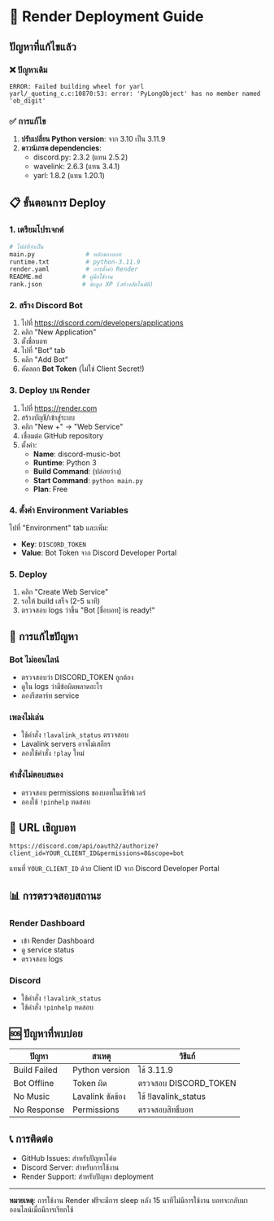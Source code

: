 # 🚀 Render Deployment Guide

## ปัญหาที่แก้ไขแล้ว

### ❌ ปัญหาเดิม
```
ERROR: Failed building wheel for yarl
yarl/_quoting_c.c:10870:53: error: 'PyLongObject' has no member named 'ob_digit'
```

### ✅ การแก้ไข
1. **ปรับเปลี่ยน Python version**: จาก 3.10 เป็น 3.11.9
2. **ดาวน์เกรด dependencies**:
   - discord.py: 2.3.2 (แทน 2.5.2)
   - wavelink: 2.6.3 (แทน 3.4.1)
   - yarl: 1.8.2 (แทน 1.20.1)

## 📋 ขั้นตอนการ Deploy

### 1. เตรียมโปรเจกต์
```bash
# ไฟล์ที่จำเป็น
main.py              # หลักของบอท
runtime.txt          # python-3.11.9
render.yaml          # การตั้งค่า Render
README.md           # คู่มือใช้งาน
rank.json           # ข้อมูล XP (สร้างอัตโนมัติ)
```

### 2. สร้าง Discord Bot
1. ไปที่ https://discord.com/developers/applications
2. คลิก "New Application"
3. ตั้งชื่อบอท
4. ไปที่ "Bot" tab
5. คลิก "Add Bot"
6. คัดลอก **Bot Token** (ไม่ใช่ Client Secret!)

### 3. Deploy บน Render
1. ไปที่ https://render.com
2. สร้างบัญชี/เข้าสู่ระบบ
3. คลิก "New +" → "Web Service"
4. เชื่อมต่อ GitHub repository
5. ตั้งค่า:
   - **Name**: discord-music-bot
   - **Runtime**: Python 3
   - **Build Command**: (ปล่อยว่าง)
   - **Start Command**: `python main.py`
   - **Plan**: Free

### 4. ตั้งค่า Environment Variables
ไปที่ "Environment" tab และเพิ่ม:
- **Key**: `DISCORD_TOKEN`
- **Value**: Bot Token จาก Discord Developer Portal

### 5. Deploy
1. คลิก "Create Web Service"
2. รอให้ build เสร็จ (2-5 นาที)
3. ตรวจสอบ logs ว่าขึ้น "Bot [ชื่อบอท] is ready!"

## 🔧 การแก้ไขปัญหา

### Bot ไม่ออนไลน์
- ตรวจสอบว่า DISCORD_TOKEN ถูกต้อง
- ดูใน logs ว่ามีข้อผิดพลาดอะไร
- ลองรีสตาร์ท service

### เพลงไม่เล่น
- ใช้คำสั่ง `!lavalink_status` ตรวจสอบ
- Lavalink servers อาจไม่เสถียร
- ลองใช้คำสั่ง `!play` ใหม่

### คำสั่งไม่ตอบสนอง
- ตรวจสอบ permissions ของบอทในเซิร์ฟเวอร์
- ลองใช้ `!pinhelp` ทดสอบ

## 🎯 URL เชิญบอท

```
https://discord.com/api/oauth2/authorize?client_id=YOUR_CLIENT_ID&permissions=8&scope=bot
```

แทนที่ `YOUR_CLIENT_ID` ด้วย Client ID จาก Discord Developer Portal

## 📊 การตรวจสอบสถานะ

### Render Dashboard
- เข้า Render Dashboard
- ดู service status
- ตรวจสอบ logs

### Discord
- ใช้คำสั่ง `!lavalink_status`
- ใช้คำสั่ง `!pinhelp` ทดสอบ

## 🆘 ปัญหาที่พบบ่อย

| ปัญหา | สาเหตุ | วิธีแก้ |
|-------|-------|---------|
| Build Failed | Python version | ใช้ 3.11.9 |
| Bot Offline | Token ผิด | ตรวจสอบ DISCORD_TOKEN |
| No Music | Lavalink ขัดข้อง | ใช้ !lavalink_status |
| No Response | Permissions | ตรวจสอบสิทธิ์บอท |

## 📞 การติดต่อ

- GitHub Issues: สำหรับปัญหาโค้ด
- Discord Server: สำหรับการใช้งาน
- Render Support: สำหรับปัญหา deployment

---

**หมายเหตุ**: การใช้งาน Render ฟরีจะมีการ sleep หลัง 15 นาทีไม่มีการใช้งาน บอทจะกลับมาออนไลน์เมื่อมีการเรียกใช้